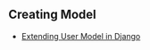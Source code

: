 ## Creating Model

- [Extending User Model in Django](https://simpleisbetterthancomplex.com/tutorial/2016/07/22/how-to-extend-django-user-model.html)